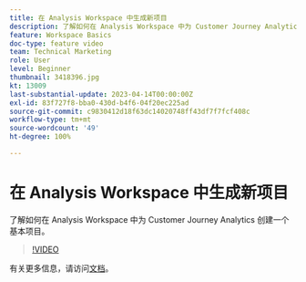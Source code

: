 ```yaml
---
title: 在 Analysis Workspace 中生成新项目
description: 了解如何在 Analysis Workspace 中为 Customer Journey Analytics 创建一个基本项目。
feature: Workspace Basics
doc-type: feature video
team: Technical Marketing
role: User
level: Beginner
thumbnail: 3418396.jpg
kt: 13009
last-substantial-update: 2023-04-14T00:00:00Z
exl-id: 83f727f8-bba0-430d-b4f6-04f20ec225ad
source-git-commit: c9830412d18f63dc14020748ff43df7f7fcf408c
workflow-type: tm+mt
source-wordcount: '49'
ht-degree: 100%

---
```


# 在 Analysis Workspace 中生成新项目

了解如何在 Analysis Workspace 中为 Customer Journey Analytics 创建一个基本项目。

>[!VIDEO](https://video.tv.adobe.com/v/3418396/?learn=on&quality=12)

有关更多信息，请访问[文档](https://experienceleague.adobe.com/docs/analytics-platform/using/cja-workspace/perform-basic-analysis.html)。
